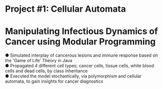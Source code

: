 # Project #1: Cellular Automata
# Manipulating Infectious Dynamics of Cancer using Modular Programming

● Simulated interplay of cancerous lesions and immune response based on the 'Game of Life' Theory in Java                 
● Propagated 4 different cell types; cancer cells, tissue cells, white blood cells and dead cells, by class inheritance           
● Executed the model stochastically, via polymorphism and cellular automata, to gain insights for cancer diagnostics       


